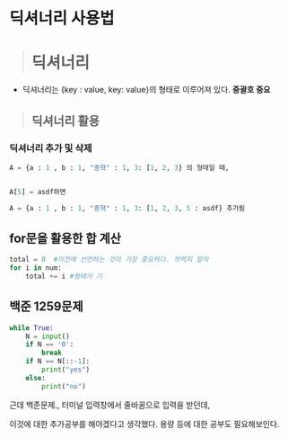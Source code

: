 # 딕셔너리 사용법

> # 딕셔너리

- 딕셔너리는 {key : value, key: value}의 형태로 이루어져 있다. **중괄호 중요**

> ## 딕셔너리 활용

### 딕셔너리 추가 및 삭제

```python
A = {a : 1 , b : 1, "종혁" : 1, 3: [1, 2, 3} 의 형태일 때,


A[5] = asdf하면

A = {a : 1 , b : 1, "종혁" : 1, 3: [1, 2, 3, 5 : asdf} 추가됨
```

## for문을 활용한 합 계산

```python
total = 0  #이전에 선언하는 것이 가장 중요하다. 까먹지 말자
for i in num:
    total += i #형태가 기
```

## 백준 1259문제

```python
while True:
    N = input()
    if N == '0':
        break
    if N == N[::-1]:
        print("yes")
    else:
        print("no")
```

근데 백준문제., 터미널 입력창에서 줄바꿈으로 입력을 받던데, 

이것에 대한 추가공부를 해야겠다고 생각했다. 용량 등에 대한 공부도 필요해보인다.
